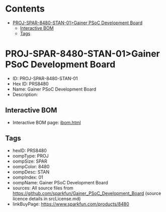 



Contents
========

* [PROJ-SPAR-8480-STAN-01>Gainer PSoC Development Board](#proj-spar-8480-stan-01gainer-psoc-development-board)
	* [Interactive BOM](#interactive-bom)
	* [Tags](#tags)

# PROJ-SPAR-8480-STAN-01>Gainer PSoC Development Board

- ID: PROJ-SPAR-8480-STAN-01
- Hex ID: PRS8480
- Name: Gainer PSoC Development Board
- Description: 

## Interactive BOM

- Interactive BOM page: [ibom.html](kicad/bom/ibom.html)

## Tags

- hexID: PRS8480
- oompType: PROJ
- oompSize: SPAR
- oompColor: 8480
- oompDesc: STAN
- oompIndex: 01
- oompName: Gainer PSoC Development Board
- sources: All source files from https://github.com/sparkfun/Gainer_PSoC_Development_Board (source licence details in srcLicense.md)
- linkBuyPage: https://www.sparkfun.com/products/8480
